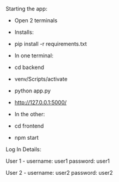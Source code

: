 Starting the app:
-	Open 2 terminals

-	Installs:
-	pip install -r requirements.txt

-	In one terminal:
-	cd backend
-	venv/Scripts/activate
-	python app.py
-	http://127.0.0.1:5000/

-	In the other:
-	cd frontend
-	npm start



Log In Details:

User 1 - 
username: user1
password: user1

User 2 -
username: user2
password: user2
